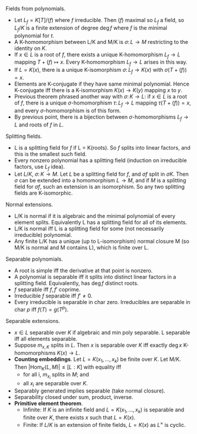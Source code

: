 Fields from polynomials.
- Let $L_f = K[T]/(f)$ where $f$ irreducible. Then $(f)$ maximal so $L_f$ a field, so $L_f/K$ is a finite extension of degree $\deg f$ where $f$ is the minimal polynomial for $t$.
- A K-homomorphism between L/K and M/K is $\sigma \colon L \to M$ restricting to the identity on $K$.
- If $x \in L$ is a root of $f$, there exists a unique K-homomorphism $L_f \to L$ mapping $T + (f) \mapsto x$. Every K-homomorphism $L_f \to L$ arises in this way.
- If $L = K(x)$, there is a unique K-isomorphism $\sigma \colon L_f \to K(x)$ with $\sigma(T + (f)) = x$.
- Elements are K-conjugate if they have same minimal polynomial. Hence K-conjugate iff there is a K-isomorphism $K(x) \to K(y)$ mapping $x$ to $y$.
- Previous theorem phrased another way with $\sigma \colon K \to L$: if $x \in L$ is a root of $f$, there is a unique $\sigma$-homomorphism $\tau \colon L_f \to L$ mapping $\tau(T + (f)) = x$, and every $\sigma$-homomorphism is of this form.
- By previous point, there is a bijection between $\sigma$-homomorphisms $L_f \to L$ and roots of $f$ in $L$.

Splitting fields.
- L is a splitting field for $f$ if L = K(roots). So $f$ splits into linear factors, and this is the smallest such field.
- Every nonzero polynomial has a splitting field (induction on irreducible factors, use $L_f$ idea).
- Let $L/K$, $\sigma \colon K \to M$. Let $L$ be a splitting field for $f$, and $\sigma f$ split in $\sigma K$. Then $\sigma$ can be extended into a homomorphism $L \to M$, and if $M$ is a splitting field for $\sigma f$, such an extension is an isomorphism. So any two splitting fields are K-isomorphic.

Normal extensions.
- L/K is normal if it is algebraic and the minimal polynomial of every element splits. Equivalently L has a splitting field for all of its elements.
- L/K is normal iff L is a splitting field for some (not necessarily irreducible) polynomial.
- Any finite L/K has a unique (up to L-isomorphism) normal closure M (so M/K is normal and M contains L), which is finite over L.

Separable polynomials.
- A root is simple iff the derivative at that point is nonzero.
- A polynomial is separable iff it splits into distinct linear factors in a splitting field. Equivalently, has $\deg f$ distinct roots.
- $f$ separable iff $f, f'$ coprime.
- Irreducible $f$ separable iff $f' \neq 0$.
- Every irreducible is separable in char zero. Irreducibles are separable in char $p$ iff $f(T) = g(T^p)$.

Separable extensions.
- $x \in L$ separable over $K$ if algebraic and min poly separable. L separable iff all elements separable.
- Suppose $m_{x,K}$ splits in $L$. Then $x$ is separable over $K$ iff exactly $\deg x$ K-homomorphisms $K(x) \to L$.
- **Counting embeddings**. Let $L = K(x_1, \dots, x_k$) be finite over $K$. Let M/K. Then $|\mathrm{Hom}_K(L,M)| \leq [L:K]$ with equality iff
	-  for all i, $m_{x_i}$ splits in $M$; and
	- all $x_i$ are separable over $K$.
- Separably generated implies separable (take normal closure).
- Separability closed under sum, product, inverse.
- **Primitive element theorem**.
	- Infinite: If $K$ is an infinite field and $L = K(x_1, \dots, x_k)$ is separable and finite over $K$, there exists $x$ such that $L = K(x)$.
	- Finite: If $L/K$ is an extension of finite fields, $L = K(x)$ as $L^\times$ is cyclic.